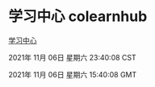 # 学习中心 colearnhub
[学习中心](http://:56308/colearnhub/)

2021年 11月 06日 星期六 23:40:08 CST

2021年 11月 06日 星期六 15:40:08 GMT
